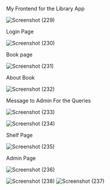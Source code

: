 My Frontend for the Library App


![Screenshot (229)](https://github.com/user-attachments/assets/7d282652-27cf-4450-9687-9b2869869be5)


Login Page


![Screenshot (230)](https://github.com/user-attachments/assets/4cc23737-5811-4faf-a40c-0192e5f21cad)


Book page


![Screenshot (231)](https://github.com/user-attachments/assets/a26c580f-c4a4-4770-b4f2-60d41211a28e)


About Book


![Screenshot (232)](https://github.com/user-attachments/assets/2672871d-baee-45d3-a2b2-27cd066b2141)


Message to Admin For the Queries


![Screenshot (233)](https://github.com/user-attachments/assets/a7ce6dee-bf3f-4200-b106-b0c12d26e176)


![Screenshot (234)](https://github.com/user-attachments/assets/14e40527-a9c1-41b4-9c2d-d2e2ac6adb7d)


Shelf Page


![Screenshot (235)](https://github.com/user-attachments/assets/545f2b0e-2e7f-4240-8e0e-6efc797f9f26)


Admin Page


![Screenshot (236)](https://github.com/user-attachments/assets/5eb115cf-0773-419b-8771-4849b425a9ec)


![Screenshot (238)](https://github.com/user-attachments/assets/9807d6b6-ce74-4f1f-b08c-5b5a154ef3bb)
![Screenshot (237)](https://github.com/user-attachments/assets/7ff35417-3a5c-4627-b8cc-0115bc0d9eed)
